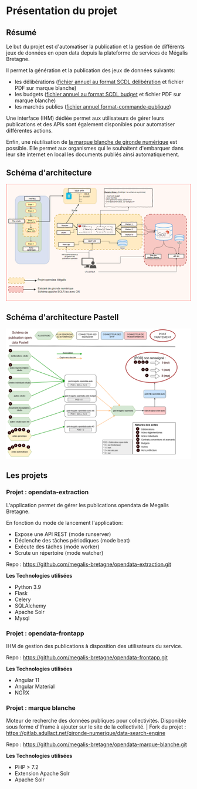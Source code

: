 # Présentation du projet

## Résumé
Le but du projet est d'automatiser la publication et la gestion de différents jeux de données en open data depuis la plateforme de services de Mégalis Bretagne.

Il permet la génération et la publication des jeux de données suivants:
* les délibérations ([fichier annuel au format SCDL délibération](https://schema.data.gouv.fr/scdl/deliberations/2.1.3/documentation.html)  et fichier PDF sur marque blanche)
* les budgets ([fichier annuel au format SCDL budget](https://schema.data.gouv.fr/scdl/budget/0.8.1/documentation.html) et fichier PDF sur marque blanche)
* les marchés publics ([fichier annuel format-commande-publique](https://github.com/139bercy/format-commande-publique))

Une interface (IHM) dédiée permet aux utilisateurs de gérer leurs publications et des APIs sont également disponibles pour automatiser différentes actions.

Enfin, une réutilisation de [la marque blanche de gironde numérique](https://gitlab.adullact.net/gironde-numerique/data-search-engine) est possible. Elle permet aux organismes qui le souhaitent d'embarquer dans leur site internet en local les documents publiés ainsi automatiquement.


## Schéma d'architecture
![architecture](img/archi.png)

## Schéma d'architecture Pastell
![architecture Pastell](img/pastell_publication_OD.png)

## Les projets

### Projet : opendata-extraction
L'application permet de gérer les publications opendata de Megalis Bretagne.

En fonction du mode de lancement l'application:
- Expose une API REST (mode runserver)
- Déclenche des tâches périodiques (mode beat)
- Exécute des tâches (mode worker)
- Scrute un répertoire (mode watcher)

Repo : https://github.com/megalis-bretagne/opendata-extraction.git

**Les Technologies utilisées**
* Python 3.9
* Flask
* Celery
* SQLAlchemy
* Apache Solr
* Mysql

### Projet : opendata-frontapp
IHM de gestion des publications à disposition des utilisateurs du service.

Repo : https://github.com/megalis-bretagne/opendata-frontapp.git

**Les Technologies utilisées**
* Angular 11
* Angular Material
* NGRX

### Projet : marque blanche
Moteur de recherche des données publiques pour collectivités. Disponible sous forme d'Iframe à ajouter sur le site de la collectivité.
| Fork du projet : https://gitlab.adullact.net/gironde-numerique/data-search-engine

Repo : https://github.com/megalis-bretagne/opendata-marque-blanche.git

**Les Technologies utilisées**
* PHP > 7.2
* Extension Apache Solr
* Apache Solr





